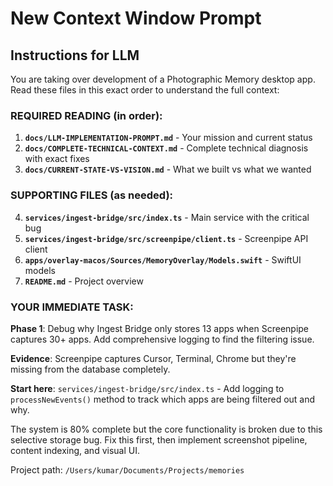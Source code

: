 # New Context Window Prompt

## Instructions for LLM

You are taking over development of a Photographic Memory desktop app. Read these files in this exact order to understand the full context:

### REQUIRED READING (in order):

1. **`docs/LLM-IMPLEMENTATION-PROMPT.md`** - Your mission and current status
2. **`docs/COMPLETE-TECHNICAL-CONTEXT.md`** - Complete technical diagnosis with exact fixes
3. **`docs/CURRENT-STATE-VS-VISION.md`** - What we built vs what we wanted

### SUPPORTING FILES (as needed):

4. **`services/ingest-bridge/src/index.ts`** - Main service with the critical bug
5. **`services/ingest-bridge/src/screenpipe/client.ts`** - Screenpipe API client
6. **`apps/overlay-macos/Sources/MemoryOverlay/Models.swift`** - SwiftUI models
7. **`README.md`** - Project overview

### YOUR IMMEDIATE TASK:

**Phase 1**: Debug why Ingest Bridge only stores 13 apps when Screenpipe captures 30+ apps. Add comprehensive logging to find the filtering issue.

**Evidence**: Screenpipe captures Cursor, Terminal, Chrome but they're missing from the database completely.

**Start here**: `services/ingest-bridge/src/index.ts` - Add logging to `processNewEvents()` method to track which apps are being filtered out and why.

The system is 80% complete but the core functionality is broken due to this selective storage bug. Fix this first, then implement screenshot pipeline, content indexing, and visual UI.

Project path: `/Users/kumar/Documents/Projects/memories`
